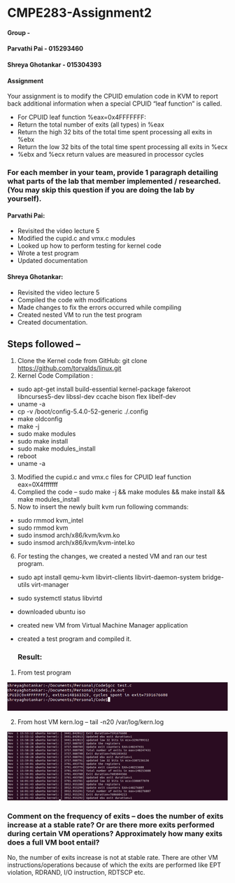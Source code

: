 # CMPE283-Assignment2
#### Group -
#### Parvathi Pai - 015293460
#### Shreya Ghotankar - 015304393


#### Assignment
Your assignment is to modify the CPUID emulation code in KVM to report back additional information
when a special CPUID “leaf function” is called.
* For CPUID leaf function %eax=0x4FFFFFFF:
* Return the total number of exits (all types) in %eax
* Return the high 32 bits of the total time spent processing all exits in %ebx
* Return the low 32 bits of the total time spent processing all exits in %ecx
* %ebx and %ecx return values are measured in processor cycles

### For each member in your team, provide 1 paragraph detailing what parts of the lab that member implemented / researched. (You may skip this question if you are doing the lab by yourself).

#### Parvathi Pai:
* Revisited the video lecture 5
* Modified the cupid.c and vmx.c modules
* Looked up how to perform testing for kernel code
* Wrote a test program
* Updated documentation

#### Shreya Ghotankar:
* Revisited the video lecture 5
* Compiled the code with modifications
* Made changes to fix the errors occurred while compiling
* Created nested VM to run the test program
* Created documentation.

## Steps followed –

1. Clone the Kernel code from GitHub: git clone https://github.com/torvalds/linux.git
2. Kernel Code Compilation :
* sudo apt-get install build-essential kernel-package fakeroot libncurses5-dev libssl-dev ccache bison flex libelf-dev
* uname -a
* cp -v /boot/config-5.4.0-52-generic ./.config
* make oldconfig
* make -j
* sudo make modules
* sudo make install
* sudo make modules_install
* reboot
* uname -a

3. Modified the cupid.c and vmx.c files for CPUID leaf function eax=0X4fffffff
4. Complied the code – sudo make -j && make modules && make install && make modules_install
5. Now to insert the newly built kvm run following commands:
* sudo rmmod kvm_intel
* sudo rmmod kvm
* sudo insmod arch/x86/kvm/kvm.ko
* sudo insmod arch/x86/kvm/kvm-intel.ko
6. For testing the changes, we created a nested VM and ran our test program.
* sudo apt install qemu-kvm libvirt-clients libvirt-daemon-system bridge-utils virt-manager
* sudo systemctl status libvirtd
* downloaded ubuntu iso
* created new VM from Virtual Machine Manager application
* created a test program and compiled it.

  ### Result:
1. From test program
<img src="testing.png"/>

2. From host VM kern.log – tail -n20 /var/log/kern.log
<img src="log.png"/>

### Comment on the frequency of exits – does the number of exits increase at a stable rate? Or are there more exits performed during certain VM operations? Approximately how many exits does a full VM boot entail?
No, the number of exits increase is not at stable rate. There are other VM instructions/operations because of which the exits are performed like EPT violation, RDRAND, I/O instruction, RDTSCP etc.
